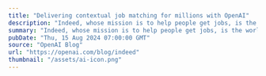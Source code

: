 ```yaml
---
title: "Delivering contextual job matching for millions with OpenAI"
description: "Indeed, whose mission is to help people get jobs, is the world’s #1 job site. Over 350 million unique visitors come to Indeed every month to connect with more than 3.5 million employers and over 32 million jobs. But what’s more is that every three seconds someone gets hired on Indeed."
summary: "Indeed, whose mission is to help people get jobs, is the world’s #1 job site. Over 350 million unique visitors come to Indeed every month to connect with more than 3.5 million employers and over 32 million jobs. But what’s more is that every three seconds someone gets hired on Indeed."
pubDate: "Thu, 15 Aug 2024 07:00:00 GMT"
source: "OpenAI Blog"
url: "https://openai.com/blog/indeed"
thumbnail: "/assets/ai-icon.png"
---
```


